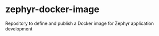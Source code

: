 # zephyr-docker-image
Repository to define and publish a Docker image for Zephyr application development

